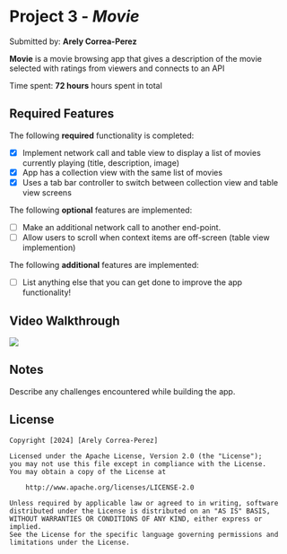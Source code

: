 # Project 3 - *Movie*

Submitted by: **Arely Correa-Perez**

**Movie** is a movie browsing app that gives a description of the movie selected with ratings from viewers and connects to an API

Time spent: **72 hours** hours spent in total

## Required Features

The following **required** functionality is completed:

- [X] Implement network call and table view to display a list of movies currently playing (title, description, image)
- [X] App has a collection view with the same list of movies
- [X] Uses a tab bar controller to switch between collection view and table view screens
 
The following **optional** features are implemented:

- [ ] Make an additional network call to another end-point.	
- [ ] Allow users to scroll when context items are off-screen (table view implemention)

The following **additional** features are implemented:

- [ ] List anything else that you can get done to improve the app functionality!
      

## Video Walkthrough

<div>
    <a href="https://www.loom.com/share/f0f1dc038d7e4b2aac83afc2c474d4a3">
    </a>
    <a href="https://www.loom.com/share/f0f1dc038d7e4b2aac83afc2c474d4a3">
      <img style="max-width:300px;" src="null">
    </a>
  </div>

## Notes

Describe any challenges encountered while building the app.

## License

    Copyright [2024] [Arely Correa-Perez]

    Licensed under the Apache License, Version 2.0 (the "License");
    you may not use this file except in compliance with the License.
    You may obtain a copy of the License at

        http://www.apache.org/licenses/LICENSE-2.0

    Unless required by applicable law or agreed to in writing, software
    distributed under the License is distributed on an "AS IS" BASIS,
    WITHOUT WARRANTIES OR CONDITIONS OF ANY KIND, either express or implied.
    See the License for the specific language governing permissions and
    limitations under the License.
